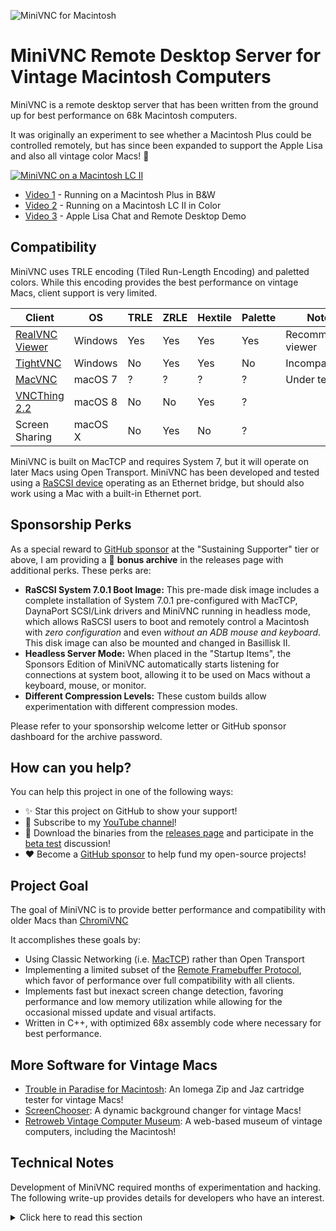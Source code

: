 ![MiniVNC for Macintosh][mac-screenshot]

MiniVNC Remote Desktop Server for Vintage Macintosh Computers
=============================================================

MiniVNC is a remote desktop server that has been written from the
ground up for best performance on 68k Macintosh computers.

It was originally an experiment to see whether a Macintosh Plus could
be controlled remotely, but has since been expanded to support the
Apple Lisa and also all vintage color Macs! :rainbow:

[![MiniVNC on a Macintosh LC II](https://github.com/marciot/mac-minivnc/raw/main/images/youtube2.png)](https://youtu.be/_o8JiXqFHsk)

- [Video 1](https://youtu.be/zM_sNItbuhc) - Running on a Macintosh Plus in B&W
- [Video 2](https://youtu.be/_o8JiXqFHsk) - Running on a Macintosh LC II in Color
- [Video 3](https://youtu.be/BJqkBN8TZkc) - Apple Lisa Chat and Remote Desktop Demo

Compatibility
-------------

MiniVNC uses TRLE encoding (Tiled Run-Length Encoding) and paletted
colors. While this encoding provides the best performance on vintage
Macs, client support is very limited.

| Client               | OS      | TRLE  | ZRLE    | Hextile | Palette | Notes               |
|----------------------|---------|-------|---------|---------|---------|---------------------|
| [RealVNC Viewer]     | Windows | Yes   |  Yes    |  Yes    |  Yes    | Recommended viewer  |
| [TightVNC]           | Windows | No    |  Yes    |  Yes    |  No     | Incompatible        |
| [MacVNC]             | macOS 7 | ?     |  ?      |  ?      |  ?      | Under test          |
| [VNCThing 2.2]       | macOS 8 | No    |  No     |  Yes    |  ?      |                     |
| Screen Sharing       | macOS X | No    |  Yes    |  No     |  ?      |                     |

MiniVNC is built on MacTCP and requires System 7, but it will
operate on later Macs using Open Transport. MiniVNC has been
developed and tested using a [RaSCSI device] operating as an
Ethernet bridge, but should also work using a Mac with a built-in
Ethernet port.

[RealVNC Viewer]:https://www.realvnc.com/en/connect/download/viewer/
[TightVNC]:https://www.tightvnc.com/
[VNCThing 2.2]:https://web.archive.org/web/20010813214257/http://www.webthing.net/vncthing
[MacVNC]:https://macintoshgarden.org/apps/vnc-viewer-fat

Sponsorship Perks
-----------------

As a special reward to [GitHub sponsor] at the "Sustaining Supporter" tier or above, I am providing a 🎁 **bonus archive** in the releases page with additional perks. These perks are:

- **RaSCSI System 7.0.1 Boot Image:** This pre-made disk image includes a complete installation of System 7.0.1 pre-configured with MacTCP, DaynaPort SCSI/Link drivers and MiniVNC running in headless mode, which allows RaSCSI users to boot and remotely control a Macintosh with _zero configuration_ and even _without an ADB mouse and keyboard_. This disk image can also be mounted and changed in Basillisk II.
- **Headless Server Mode:** When placed in the "Startup Items", the Sponsors Edition of MiniVNC automatically starts listening for connections at system boot, allowing it to be used on Macs without a keyboard, mouse, or monitor.
- **Different Compression Levels:** These custom builds allow experimentation with different compression modes.

Please refer to your sponsorship welcome letter or GitHub sponsor dashboard for the archive password.

How can you help?
-----------------

You can help this project in one of the following ways:

* :sparkles: Star this project on GitHub to show your support!
* :loudspeaker: Subscribe to my [YouTube channel]!
* :raising_hand: Download the binaries from the [releases page] and participate in the [beta test] discussion!
* :heart: Become a [GitHub sponsor] to help fund my open-source projects!

[beta test]: https://github.com/marciot/mac-minivnc/discussions/1
[releases page]: https://github.com/marciot/mac-minivnc/releases
[GitHub sponsor]: https://github.com/sponsors/marciot
[YouTube channel]: https://www.youtube.com/channel/UC1tZ8uA0WJp5pDpPwldQ0Ig

Project Goal
------------

The goal of MiniVNC is to provide better performance and compatibility
with older Macs than [ChromiVNC]

It accomplishes these goals by:

- Using Classic Networking (i.e. [MacTCP]) rather than Open Transport
- Implementing a limited subset of the [Remote Framebuffer Protocol],
which favor of performance over full compatibility with all clients.
- Implements fast but inexact screen change detection, favoring
performance and low memory utilization while allowing for the occasional
missed update and visual artifacts.
- Written in C++, with optimized 68x assembly code where necessary for best
performance.

[MacTCP]: https://en.wikipedia.org/wiki/MacTCP
[ChromiVNC]: https://web.archive.org/web/20070208223046/http://www.chromatix.uklinux.net/vnc/index.html
[Remote Framebuffer Protocol]: https://datatracker.ietf.org/doc/html/rfc6143
[RaSCSI device]: https://github.com/akuker/RASCSI
[mac-screenshot]: https://github.com/marciot/mac-minivnc/raw/main/images/screenshot.png "MiniVNC Screenshot"

More Software for Vintage Macs
------------------------------

* [Trouble in Paradise for Macintosh]: An Iomega Zip and Jaz cartridge tester for vintage Macs! 
* [ScreenChooser]: A dynamic background changer for vintage Macs!
* [Retroweb Vintage Computer Museum]: A web-based museum of vintage computers, including the Macintosh!

[ScreenChooser]: https://archive.org/details/screen-chooser
[Trouble in Paradise for Macintosh]: https://github.com/marciot/mac-tip
[Retroweb Vintage Computer Museum]: http://retroweb.maclab.org

Technical Notes
---------------

Development of MiniVNC required months of experimentation and hacking.
The following write-up provides details for developers who have an
interest.

<details>
<summary>
Click here to read this section
</summary><br>
  
#### MacTCP Programming is Hard; Doing it Efficiently is Harder
  
MacTCP is Apple's first TCP/IP networking stack and is the only
networking API available on the Macintosh Plus. The
[MacTCP Programmer's Guide] is a good resource, but lacks code
samples and makes no mention of high-level languages. The
[MacTCP Cookbook] article by Steve Falkenburg provides more meat
to chew on but actual source code is worth a thousand words. I
finally it on the [Apple Developer Group CD Volume VII] in the
form of a "finger" protocol example in the directory
`Dev.CD Vol. VII:develop:develop 6 code:TCP:finger`

This is a good starting point as the "TCPRoutines.c" file
provides an example of using MacTCP parameter blocks from a
high-level language. Steve's helper routines, while easy-to-use
for simple tasks, are very slow. As I later learned, the most
efficient way to do MacTCP programming is via asynchronous callback
routines.

Since these callback routines execute in interrupt time, writing them
in a high-level language is challenging. I used the technique from the
article "Asynchronous Routines on the Macintosh" in [Develop magazine],
March 1993 which involves an assembly language glue routine. Later on,
I used a similar routine for making a Vertical Retrace task for gathering
screen updates.

Today we take for granted threads which make it easy to implement
network applications. The use of callback routines is a huge step
backwards.

For one, it precludes using temporary stack-based storage and instead
all state must be stored in global variables. Doing things like loops
are trivial in a thread but very difficult using callback routines.
  
The VNC protocol is fairly simple, but the code is far more
complicated than it would have been had I modern techniques at my
disposal.

As an aside, Ari Halberstadt wrote a very promissing [thread library]
for the Macintosh. Getting it to work with MacTCP might have simplified
the programing model, but at the time it was too much of a heavy lift
for me to get it to work while I was also learning MacTCP. I ended up
using some of his basic OS utilities code in MiniVNC, but not the thread
library itself.

[MacTCP Programmer's Guide]: https://github.com/marciot/mac-minivnc/raw/main/docs/MacTCP_programming.pdf
[MacTCP Cookbook]: http://preserve.mactech.com/articles/develop/issue_06/p46-69_Falkenburg_text_.html
[Apple Developer Group CD Volume VII]: https://archive.org/details/apple-developer-group-cd-series-volume-vii-lord-of-the-files-1991-cd-rom
[Develop magazine]: https://vintageapple.org/develop/
[thread library]: https://web.archive.org/web/20211216043914/http://websites.umich.edu/~archive/mac/development/source/threadlib1.0d4.cpt.hqx

#### Mouse Control

On the Macintosh, the mouse can be progmattically changed by writing
the new position to the low-memory globals `MouseTemp` and
`RawMouseLocation` and then copying the value of `CrsrCouple` to
`CursorNew` to signal the change. This technique is borrowed from
ChromiVNC.

Mouse button control presented a challenge. The technique used by
ChromiVNC is to write the new mouse button state to the low-memory
global `MBState` while simultaneously posting a `mouseUp` or `mouseDown`
event to the System event queue. This works on modern Macs, but on the
Macintosh Plus it only works for clicking. Mouse dragging &mdash; and
crucially, menu selection &mdash; does not work. On that machine the
VIA interrupt in ROM constantly overwrites `MBState` with the button
state from the physical mouse, so the trick of writing a value to
`MBState` does not work.

I attempted patching the `Button` trap and implemented a journaling driver,
but the former was ineffective while the latter was found to be broken and
unusable under System 7's multi-tasking model.

At last, an analysis of the disassembled code for the VIA interrupt
revealed it deglitched the mouse button by waiting three ticks prior to
updating `MBState`. The low-memory variable `MBTicks` indicates the start
of the wait period and by periodically setting it to the future &emdash;
in advance of `TickCount` &mdash; I found I could keep the VIA routine
waiting indefinitely so that I could alter `MBState` at will. This
allowed me control of the mouse button on all Macs, including the Macintosh
Plus.

#### Screen Change Detection via Checksums

On the vintage Macintosh, the address of the framebuffer is stored in the
low-memory global `ScrnBase`. A crucial part of a VNC server is detecting
changes to the screen. While this could be done by maintaining a separate
copy of the framebuffer and comparing every pixel, this requires a lot of
memory and a lot of memory accesses.

In MiniVNC, I decided to compute a 32-bit sum across each row of pixels
and a 32-bit sum up and down the screen. For both the horizontal and
vertical sums, the new and old sums are compared to detect screen changes.
It turns out this is also an quick way to determine the bounds of the change
rectangle as the location of the first and last changed sum along an axis
can be taken as the rectangle bounds along the axis.

This is an inexact approach which makes the server blind to many types of
screen changes. Using a [position-dependent checksum] like a [Fletcher's checksum]
would improve accuracy, at the expense of more computation and storage.

#### Byte Alignment and Reduction of Horizontal Resolution of Change Rectangles

An ordinary VNC server would attempt to minimize transmission by sending
the smallest possible change rectangle. MiniVNC keeps the horizonal
bounds of change rectangles aligned to byte boundaries. On the Macintosh
Plus, which uses one bit per pixel, this is crucial as it allows screen
data to be sent without any bit-shift or bit masking operations, which
are particularly slow on the 68000.

When using a 32-bit column sum (as opposed to the XOR operation used in
my first implementation), a change in one pixel column can cause a carry
to the next, meaning that the horizontal bounds of change rectangles are
further aligned to 32-bit boundaries.

On a B&W display, this causes change rectangle bounds to fall on 32 pixel
increments, which might cause quite a lot of extra data to be transmitted.

The effect is minimized on color displays, which pack fewer pixels per byte.
For example, on a 256 color display, the change rectangles can fall on 4
pixel boundaries, mimimizing the size of change rectangles.

#### Use of TRLE Encoding to Avoid Bit Unpacking and Packing

The VNC protocol is meant for color computers and most encodings
assume a color depth of at least eight bits. However, the TRLE
encoding is unique in that it supports a paletted tile type that
allows for a 1-bit, 2-bit and 4-bit encodings.

The ability to transmit 1-bit data is what caused me to require
MiniVNC to use TRLE encoding exclusively. This does not meet the
VNC specifications, but is compatible with modern clients. To
support raw encoding, as required by the specifications, would
necessitate expanding each 1-bit pixel in a byte into a full
color byte, an operation which would be prohibitive on older
Macs.

On the Macintosh Plus, I transmit all tiles using the 1-bit
paletted tile type. This, together with byte alignment, allows
the encoding process to be a straight copy full bytes without
any bit shifting or masking.

As an optimization, during the copy I will detect if a tile
consists of all zeros (i.e. white). If this is the case, I emit
a solid white tile. There is no corresponding case for black
pixels, so a white region will compress better than a black
region.

On color Macintosh computers, where I have the luxury of a
68020 with an instruction and data cache, I perform additional
computation in order to choose from among the following TRLE
tile types:

- Solid tiles
- Paletted 1-bit tiles
- Paletted 2-bit tiles
- Raw 8-bit tiles
- RLE encoded tiles

On a color Mac, the full encoding process would work like this:

1. The tile is encoded as a plain RLE tile. During this stage,
up to five unique colors from the tile are recorded.
2. If the number of unique colors is equal to one, a solid tile
is emitted
3. If the number of unique colors is equal to two and the size
of the RLE encoded tile exceeds that of a paletted 1-bit tile,
then a 1-bit paletted tile is emitted
4. If the number of unique colors is equal to three or four and
the size of the RLE encoded tile exceeds that of a paletted 2-bit
tile, then a 2-bit paletted tile is emitted
5. If the number of unique colors exceeds fours and the size of
the RLE encoded tile exceeds that of a raw 8-bit tile, a raw 8-bit
tile is emitted.

In practice, I found that doing this whole process actually hurt
performance on an Macintosh LC II, so MiniVNC supports different
packing levels which omit many of the steps listed above.

For example, packing level 2 looks like this:

1. The tile is encoded as a plain RLE tile.
2. A solid tile is emitted if only one run is found.
3. If the RLE encoded tile exceeds the size of a paletted tile
of the same color depth as the screen, emit that tile instead.
  
The key different between packing 2 and the full process is that
I do not emit a tile with fewer colors than the color depth of the
screen itself. Doing so requires finding the unique colors in
a tile and mapping those to a smaller palette, which is expensive.
Emitting a tile with the *same* number of colors as the screen,
however, is trivial as it only involves a straight copy with no
changes to the color values themselves.

#### CodeWarrior or Symantec C++

There is not, unfortunately, a perfect development environment for
the Macintosh when it comes to writing code that mixes C++ and
assembly language. My go to language used to be Symantec C++ 7
because it allows you to write C++ routines and add assembly
language bits and pieces just where you need it, minimizing the
learning curve. It is also very good for things like code resources
or device drivers.
  
CodeWarrior 8, on the other hand, works great on Basillisk II and
has a better IDE. I've lately begun using it over Symantec C++ 7
for these reasons, but one frustrating aspect is that it does not
allow you to mix C and assembly language in one function. Instead,
you must chose one or the other. This meant that in MiniVNC I had
to write whole functions in assembly language, which meant doing
things like pulling arguments off the stack myself, something
Symantec C++ 7 would do for me.

#### Assembly Language Tricks for Performance

The TRLE encoder was written in 68x assembly for best performance.
For the color encoders, a 68020 is assumed and the code makes special
use of 68020 instructions such as `bfextu`. Most functions take
advantage of as many of the available eight data and eight address
registers as possible, as to minimize memory accesses.

One example is the color palette gathering code. In the RLE encoding
routine, use two register halves of two registers to keep track of
colors I have seen before, which allows me to generate a palette of
up to four colors without having to write to memory. I implemented
another routine which uses eight 32-bit registers as bitfields to
tally up to 256 unique colors&mdash;again, with no memory access.
This routine would be needed for generating 16 bit color tiles
when the screen is in 256 color mode, although I have not actually
implemented this at this point (and probably never will, as it appears
that even generating 2 or 4 color tiles is too slow to be worth the
effort).

</details>

[Fletcher's checksum]: https://en.wikipedia.org/wiki/Fletcher%27s_checksum
